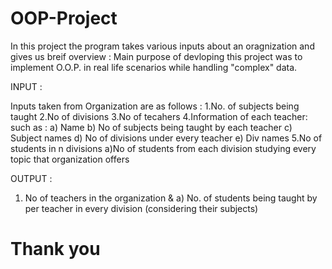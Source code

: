 # OOP-Project
In this project the program takes various inputs about an oragnization and gives us breif overview :
Main purpose of devloping this project was to implement O.O.P. in real life scenarios while handling "complex" data.

INPUT :

Inputs taken from Organization are as follows :
1.No. of subjects being taught
2.No of divisions
3.No of tecahers
4.Information of each teacher:
    such as :
    a)  Name
    b)  No of subjects being taught by each teacher
    c)  Subject names
    d)  No of divisions under every teacher
    e)  Div names
5.No of students in n divisions
  a)No of students from each division studying every topic that organization offers

  OUTPUT :

1. No of teachers in the organization &
    a) No. of students being taught by per teacher in every division (considering their subjects)

  # Thank you
